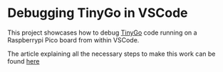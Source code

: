 # Debugging TinyGo in VSCode

This project showcases how to debug [TinyGo](https://tinygo.org/) code running on a Raspberrypi Pico board from within VSCode.

The article explaining all the necessary steps to make this work can be found [here](https://martinreus.github.io/debug-tinygo-pico/)